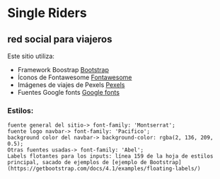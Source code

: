 # Single Riders
## red social para viajeros

Este sitio utiliza:
- Framework Boostrap [Bootstrap](https://getbootstrap.com/)
- Íconos de Fontawesome [Fontawesome](https://fontawesome.com/)
- Imágenes de viajes de Pexels [Pexels](https://www.pexels.com/search/travel/)
- Fuentes Google fonts [Google fonts](https://fonts.google.com/)

### Estilos:

```
fuente general del sitio-> font-family: 'Montserrat';
fuente logo navbar-> font-family: 'Pacifico';
background color del navbar-> background-color: rgba(2, 136, 209, 0.5);
Otras fuentes usadas-> font-family: 'Abel';
Labels flotantes para los inputs: línea 159 de la hoja de estilos principal, sacado de ejemplos de [ejemplo de Bootstrap] (https://getbootstrap.com/docs/4.1/examples/floating-labels/)

```
